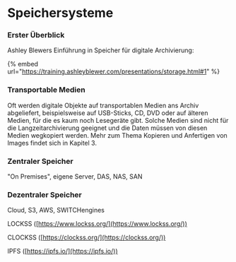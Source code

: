 # Speichersysteme

### Erster Überblick

Ashley Blewers Einführung in Speicher für digitale Archivierung:

{% embed url="https://training.ashleyblewer.com/presentations/storage.html#1" %}

### Transportable Medien

Oft werden digitale Objekte auf transportablen Medien ans Archiv abgeliefert, beispielsweise auf USB-Sticks, CD, DVD oder auf älteren Medien, für die es kaum noch Lesegeräte gibt. Solche Medien sind nicht für die Langzeitarchivierung geeignet und die Daten müssen von diesen Medien wegkopiert werden. Mehr zum Thema Kopieren und Anfertigen von Images findet sich in Kapitel 3.

### Zentraler Speicher

"On Premises", eigene Server, DAS, NAS, SAN



### Dezentraler Speicher

Cloud, S3, AWS, SWITCHengines

LOCKSS ([https://www.lockss.org/](https://www.lockss.org/))

CLOCKSS ([https://clockss.org/](https://clockss.org/))

IPFS ([https://ipfs.io/](https://ipfs.io/))
